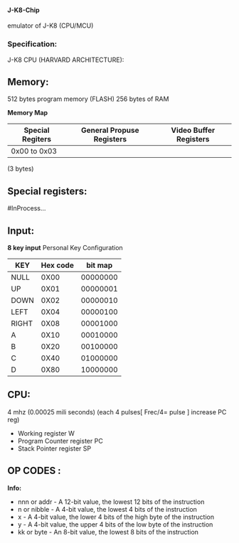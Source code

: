 #### J-K8-Chip
emulator of J-K8 (CPU/MCU) 
### Specification:
J-K8 CPU (HARVARD ARCHITECTURE):
## Memory:
512 bytes program memory (FLASH)
256 bytes  of RAM

**Memory Map**

 Special Regiters  | General Propuse Registers| Video Buffer Registers
-------|---------|---------
0x00 to 0x03|
 (3 bytes)

## Special registers:
#InProcess...

## Input:
**8 key input**
Personal Key Configuration

 KEY   | Hex code|   bit map
-------|---------|---------
 NULL  |   0X00  |   00000000
 UP    |   0X01  |   00000001
 DOWN  |   0X02  |   00000010
 LEFT  |   0X04  |   00000100
 RIGHT |   0X08  |   00001000
 A     |   0X10  |   00010000
 B     |   0X20  |   00100000
 C     |   0X40  |   01000000
 D     |   0X80  |   10000000



## CPU:
4 mhz (0.00025 mili seconds) (each 4 pulses[ Frec/4= pulse ] increase PC reg)
* Working register               W
* Program Counter register       PC
* Stack Pointer register         SP

## OP CODES :
**Info:**
* nnn or addr - A 12-bit value, the lowest 12 bits of the instruction
* n or nibble - A 4-bit value, the lowest 4 bits of the instruction
* x - A 4-bit value, the lower 4 bits of the high byte of the instruction
* y - A 4-bit value, the upper 4 bits of the low byte of the instruction
* kk or byte - An 8-bit value, the lowest 8 bits of the instruction
